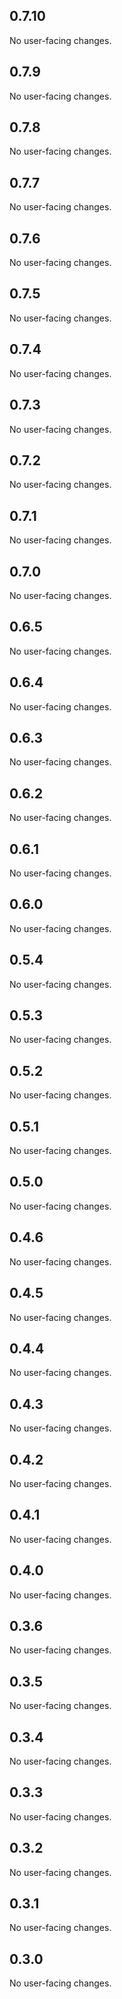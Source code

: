 ## 0.7.10

No user-facing changes.

## 0.7.9

No user-facing changes.

## 0.7.8

No user-facing changes.

## 0.7.7

No user-facing changes.

## 0.7.6

No user-facing changes.

## 0.7.5

No user-facing changes.

## 0.7.4

No user-facing changes.

## 0.7.3

No user-facing changes.

## 0.7.2

No user-facing changes.

## 0.7.1

No user-facing changes.

## 0.7.0

No user-facing changes.

## 0.6.5

No user-facing changes.

## 0.6.4

No user-facing changes.

## 0.6.3

No user-facing changes.

## 0.6.2

No user-facing changes.

## 0.6.1

No user-facing changes.

## 0.6.0

No user-facing changes.

## 0.5.4

No user-facing changes.

## 0.5.3

No user-facing changes.

## 0.5.2

No user-facing changes.

## 0.5.1

No user-facing changes.

## 0.5.0

No user-facing changes.

## 0.4.6

No user-facing changes.

## 0.4.5

No user-facing changes.

## 0.4.4

No user-facing changes.

## 0.4.3

No user-facing changes.

## 0.4.2

No user-facing changes.

## 0.4.1

No user-facing changes.

## 0.4.0

No user-facing changes.

## 0.3.6

No user-facing changes.

## 0.3.5

No user-facing changes.

## 0.3.4

No user-facing changes.

## 0.3.3

No user-facing changes.

## 0.3.2

No user-facing changes.

## 0.3.1

No user-facing changes.

## 0.3.0

No user-facing changes.
